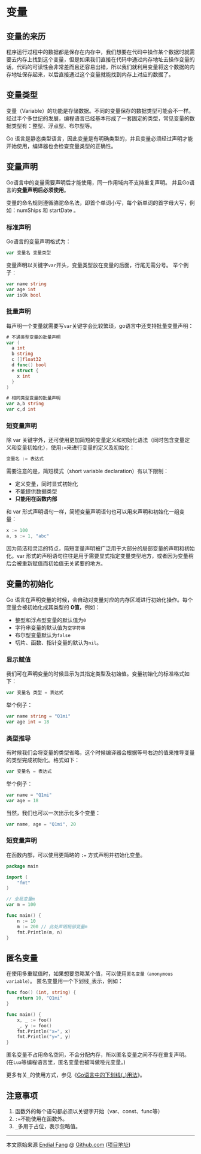 # 变量



## 变量的来历

程序运行过程中的数据都是保存在内存中，我们想要在代码中操作某个数据时就需要去内存上找到这个变量，但是如果我们直接在代码中通过内存地址去操作变量的话，代码的可读性会非常差而且还容易出错，所以我们就利用变量将这个数据的内存地址保存起来，以后直接通过这个变量就能找到内存上对应的数据了。



## 变量类型

变量（Variable）的功能是存储数据。不同的变量保存的数据类型可能会不一样。经过半个多世纪的发展，编程语言已经基本形成了一套固定的类型，常见变量的数据类型有：整型、浮点型、布尔型等。

Go 语言是静态类型语言，因此变量是有明确类型的，并且变量必须经过声明才能开始使用，编译器也会检查变量类型的正确性。



## 变量声明

Go语言中的变量需要声明后才能使用，同一作用域内不支持重复声明。 并且Go语言的**变量声明后必须使用**。

变量的命名规则遵循骆驼命名法，即首个单词小写，每个新单词的首字母大写，例如：numShips 和 startDate 。



### 标准声明

Go语言的变量声明格式为：

```go
var 变量名 变量类型
```

变量声明以关键字`var`开头，变量类型放在变量的后面，行尾无需分号。 举个例子：

```go
var name string
var age int
var isOk bool
```



### 批量声明

每声明一个变量就需要写`var`关键字会比较繁琐，go语言中还支持批量变量声明：

```go
# 不通类型变量的批量声明
var (
  a int
  b string
  c []float32
  d func() bool
  e struct {
    x int
  }
)

# 相同类型变量的批量声明
var a,b string
var c,d int
```



### 短变量声明

除 var 关键字外，还可使用更加简短的变量定义和初始化语法（同时包含变量定义和变量初始化），使用`:=`来进行变量的定义及初始化：

```go
变量名 := 表达式
```



需要注意的是，简短模式（short variable declaration）有以下限制：

- 定义变量，同时显式初始化
- 不能提供数据类型
- **只能用在函数内部**



和 var 形式声明语句一样，简短变量声明语句也可以用来声明和初始化一组变量：

```go
x := 100
a, s := 1, "abc"
```

因为简洁和灵活的特点，简短变量声明被广泛用于大部分的局部变量的声明和初始化。var 形式的声明语句往往是用于需要显式指定变量类型地方，或者因为变量稍后会被重新赋值而初始值无关紧要的地方。



## 变量的初始化

Go 语言在声明变量的时候，会自动对变量对应的内存区域进行初始化操作。每个变量会被初始化成其类型的 **0值**，例如： 

- 整型和浮点型变量的默认值为`0`
-  字符串变量的默认值为`空字符串`
-  布尔型变量默认为`false`
-  切片、函数、指针变量的默认为`nil`。



### 显示赋值

我们可在声明变量的时候显示为其指定类型及初始值。变量初始化的标准格式如下：

```go
var 变量名 类型 = 表达式
```

举个例子：

```go
var name string = "Q1mi"
var age int = 18
```



### 类型推导

有时候我们会将变量的类型省略，这个时候编译器会根据等号右边的值来推导变量的类型完成初始化。格式如下：

```go
var 变量名 = 表达式
```

举个例子：

```go
var name = "Q1mi"
var age = 18
```

当然，我们也可以一次出示化多个变量：

```go
var name, age = "Q1mi", 20
```



### 短变量声明

在函数内部，可以使用更简略的 `:=` 方式声明并初始化变量。

```go
package main

import (
	"fmt"
)

// 全局变量m
var m = 100

func main() {
	n := 10
	m := 200 // 此处声明局部变量m
	fmt.Println(m, n)
}
```



## 匿名变量

在使用多重赋值时，如果想要忽略某个值，可以使用`匿名变量（anonymous variable）`。 匿名变量用一个下划线`_`表示，例如：

```go
func foo() (int, string) {
	return 10, "Q1mi"
}

func main() {
	x, _ := foo()
	_, y := foo()
	fmt.Println("x=", x)
	fmt.Println("y=", y)
}
```

匿名变量不占用命名空间，不会分配内存，所以匿名变量之间不存在重复声明。 (在`Lua`等编程语言里，匿名变量也被叫做哑元变量。)

更多有关`_`的使用方式，参见《[Go语言中的下划线(_)用法](../03-高级特性/Go语言中的下划线(_)用法.md)》。



## 注意事项

1. 函数外的每个语句都必须以关键字开始（var、const、func等）
2. `:=`不能使用在函数外。
3. `_`多用于占位，表示忽略值。




----

本文原始来源 [Endial Fang](https://github.com/endial) @ [Github.com](https://github.com) ([项目地址](https://github.com/endial/study-golang.git))
